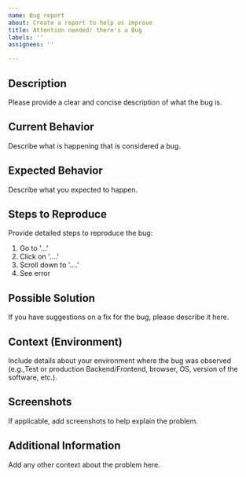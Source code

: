 ```yaml
---
name: Bug report
about: Create a report to help us improve
title: Attention needed! there's a Bug
labels: ''
assignees: ''

---
```


## Description
Please provide a clear and concise description of what the bug is.

## Current Behavior
Describe what is happening that is considered a bug.

## Expected Behavior
Describe what you expected to happen.

## Steps to Reproduce
Provide detailed steps to reproduce the bug:
1. Go to '...'
2. Click on '....'
3. Scroll down to '....'
4. See error

## Possible Solution
If you have suggestions on a fix for the bug, please describe it here.

## Context (Environment)
Include details about your environment where the bug was observed (e.g.,Test or production Backend/Frontend, browser, OS, version of the software, etc.).

## Screenshots
If applicable, add screenshots to help explain the problem.

## Additional Information
Add any other context about the problem here.
